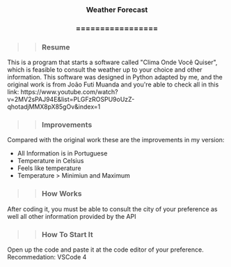 <h3> <p align="center"> Weather Forecast </p> </h3>
<h3> <p align="center"> ================= </p> </h3>

>> <h3> Resume </h3>

<p> This is a program that starts a software called "Clima Onde Você Quiser", which is feasible to consult the weather up to your choice and other information. This software was designed in Python adapted by me, and the original work is from João Futi Muanda and you're able to check all in this link: https://www.youtube.com/watch?v=2MV2sPAJ94E&list=PLGFzROSPU9oUzZ-qhotadjMMX8pX85gOv&index=1 </p>

>> <h3> Improvements </h3>

Compared with the original work these are the improvements in my version:

- All Information is in Portuguese
- Temperature in Celsius
- Feels like temperature
- Temperature > Minimiun and Maximum


>> <h3> How Works </h3>

<p> After coding it, you must be able to consult the city of your preference as well all other information provided by the API </p>

>> <h3> How To Start It </h3>

<p> Open up the code and paste it at the code editor of your preference. Recommedation: VSCode 4 </p>

